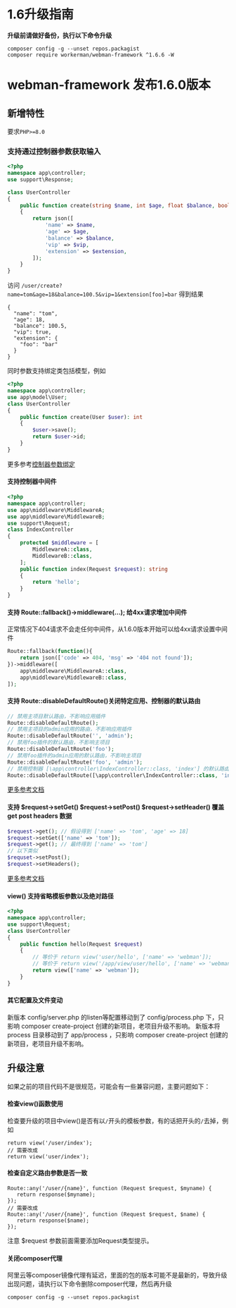 # 1.6升级指南

**升级前请做好备份，执行以下命令升级**
```
composer config -g --unset repos.packagist
composer require workerman/webman-framework ^1.6.6 -W
```

# webman-framework 发布1.6.0版本
## 新增特性

要求`PHP>=8.0`

### 支持通过控制器参数获取输入
```php
<?php
namespace app\controller;
use support\Response;

class UserController
{
    public function create(string $name, int $age, float $balance, bool $vip, array $extension): Response
    {
        return json([
            'name' => $name,
            'age' => $age,
            'balance' => $balance,
            'vip' => $vip,
            'extension' => $extension,
        ]);
    }
}
```
访问 `/user/create?name=tom&age=18&balance=100.5&vip=1&extension[foo]=bar` 得到结果
```
{
  "name": "tom",
  "age": 18,
  "balance": 100.5,
  "vip": true,
  "extension": {
    "foo": "bar"
  }
}
```

同时参数支持绑定类包括模型，例如
```php
<?php
namespace app\controller;
use app\model\User;
class UserController
{
    public function create(User $user): int
    {
        $user->save();
        return $user->id;
    }
}
```

更多参考[控制器参数绑定](https://www.workerman.net/doc/webman/controller.html#%E6%8E%A7%E5%88%B6%E5%99%A8%E5%8F%82%E6%95%B0%E7%BB%91%E5%AE%9A)

#### 支持控制器中间件
```php
<?php
namespace app\controller;
use app\middleware\MiddlewareA;
use app\middleware\MiddlewareB;
use support\Request;
class IndexController
{
    protected $middleware = [
        MiddlewareA::class,
        MiddlewareB::class,
    ];
    public function index(Request $request): string
    {
        return 'hello';
    }
}
```

#### 支持 Route::fallback()->middleware(...); 给4xx请求增加中间件
正常情况下404请求不会走任何中间件，从1.6.0版本开始可以给4xx请求设置中间件
```php
Route::fallback(function(){
    return json(['code' => 404, 'msg' => '404 not found']);
})->middleware([
    app\middleware\MiddlewareA::class,
    app\middleware\MiddlewareB::class,
]);
```

#### 支持 Route::disableDefaultRoute()关闭特定应用、控制器的默认路由
```php
// 禁用主项目默认路由，不影响应用插件
Route::disableDefaultRoute();
// 禁用主项目的admin应用的路由，不影响应用插件
Route::disableDefaultRoute('', 'admin');
// 禁用foo插件的默认路由，不影响主项目
Route::disableDefaultRoute('foo');
// 禁用foo插件的admin应用的默认路由，不影响主项目
Route::disableDefaultRoute('foo', 'admin');
// 禁用控制器 [\app\controller\IndexController::class, 'index'] 的默认路由
Route::disableDefaultRoute([\app\controller\IndexController::class, 'index']);
```

[更多参考文档](https://www.workerman.net/doc/webman/route.html#%E7%A6%81%E7%94%A8%E9%BB%98%E8%AE%A4%E8%B7%AF%E7%94%B1)

#### 支持 $request->setGet() $request->setPost() $request->setHeader() 覆盖get post headers 数据
```php
$request->get(); // 假设得到 ['name' => 'tom', 'age' => 18]
$request->setGet(['name' => 'tom']);
$request->get(); // 最终得到 ['name' => 'tom']
// 以下类似
$requset->setPost();
$request->setHeaders();
```

[更多参考文档](https://www.workerman.net/doc/webman/request.html#%E9%87%8D%E5%86%99%E5%8F%82%E6%95%B0)

#### view() 支持省略模板参数以及绝对路径
```php
<?php
namespace app\controller;
use support\Request;
class UserController
{
    public function hello(Request $request)
    {
        // 等价于 return view('user/hello', ['name' => 'webman']);
        // 等价于 return view('/app/view/user/hello', ['name' => 'webman']);
        return view(['name' => 'webman']);
    }
}
```

#### 其它配置及文件变动
新版本 config/server.php 的listen等配置移动到了 config/process.php 下，只影响 composer create-project 创建的新项目，老项目升级不影响。
新版本将 process 目录移动到了 app/process ，只影响 composer create-project 创建的新项目，老项目升级不影响。



## 升级注意

如果之前的项目代码不是很规范，可能会有一些兼容问题，主要问题如下：

####  检查view()函数使用
检查要升级的项目中view()是否有以`/`开头的模板参数，有的话把开头的`/`去掉，例如
```
return view('/user/index');
// 需要改成
return view('user/index');
```
#### 检查自定义路由参数是否一致
```
Route::any('/user/{name}', function (Request $request, $myname) {
   return response($myname);
});
// 需要改成
Route::any('/user/{name}', function (Request $request, $name) {
   return response($name);
});
```
注意 $request 参数前面需要添加Request类型提示。

#### 关闭composer代理
阿里云等composer镜像代理有延迟，里面的包的版本可能不是最新的，导致升级出现问题，请执行以下命令删除composer代理，然后再升级

```
composer config -g --unset repos.packagist
```



